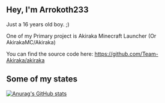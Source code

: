 ## Hey, I'm Arrokoth233
Just a 16 years old boy. ;)

One of my Primary project is Akiraka Minecraft Launcher (Or AkirakaMC/Akiraka)

You can find the source code here: https://github.com/Team-Akiraka/akiraka

## Some of my states
[![Anurag's GitHub stats](https://github-readme-stats.vercel.app/api?username=Arrokoth486958&count_private=true&theme=tokyonight)](https://github.com/anuraghazra/github-readme-stats)
